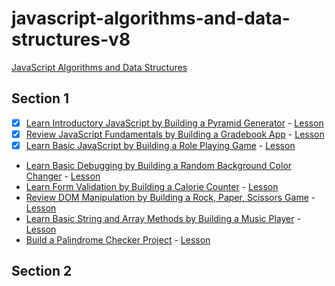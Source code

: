 # javascript-algorithms-and-data-structures-v8

[JavaScript Algorithms and Data Structures](https://www.freecodecamp.org/learn/javascript-algorithms-and-data-structures-v8/)

## Section 1

- [x] [Learn Introductory JavaScript by Building a Pyramid Generator](https://raw.githubusercontent.com/Bana0615/freecodecamp/refs/heads/main/javascript-algorithms-and-data-structures-v8/section-1/learn-introductory-javascript-by-building-a-pyramid-generator/script.js) - [Lesson](https://www.freecodecamp.org/learn/javascript-algorithms-and-data-structures-v8/learn-introductory-javascript-by-building-a-pyramid-generator/step-1)
- [x] [Review JavaScript Fundamentals by Building a Gradebook App](https://raw.githubusercontent.com/Bana0615/freecodecamp/refs/heads/main/javascript-algorithms-and-data-structures-v8/section-1/review-js-fundamentals-by-building-a-gradebook-app/script.js) - [Lesson](https://www.freecodecamp.org/learn/javascript-algorithms-and-data-structures-v8/review-js-fundamentals-by-building-a-gradebook-app/step-1)
- [x] [Learn Basic JavaScript by Building a Role Playing Game](/javascript-algorithms-and-data-structures-v8/section-1/learn-basic-javascript-by-building-a-role-playing-game/index) - [Lesson](https://www.freecodecamp.org/learn/javascript-algorithms-and-data-structures-v8/learn-basic-javascript-by-building-a-role-playing-game/step-1)
- [Learn Basic Debugging by Building a Random Background Color Changer]() - [Lesson](https://www.freecodecamp.org/learn/javascript-algorithms-and-data-structures-v8/learn-basic-debugging-by-building-a-random-background-color-changer/step-1)
- [Learn Form Validation by Building a Calorie Counter]() - [Lesson](https://www.freecodecamp.org/learn/javascript-algorithms-and-data-structures-v8/learn-form-validation-by-building-a-calorie-counter/step-1)
- [Review DOM Manipulation by Building a Rock, Paper, Scissors Game]() - [Lesson](https://www.freecodecamp.org/learn/javascript-algorithms-and-data-structures-v8/review-dom-manipulation-by-building-a-rock-paper-scissors-game/step-1)
- [Learn Basic String and Array Methods by Building a Music Player]() - [Lesson](https://www.freecodecamp.org/learn/javascript-algorithms-and-data-structures-v8/learn-basic-string-and-array-methods-by-building-a-music-player/step-1)
- [Build a Palindrome Checker Project]() - [Lesson](https://www.freecodecamp.org/learn/javascript-algorithms-and-data-structures-v8/build-a-palindrome-checker-project/build-a-palindrome-checker/step-1)

## Section 2
